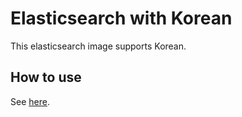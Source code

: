 # Elasticsearch with Korean

This elasticsearch image supports Korean.

## How to use

See [here](https://hub.docker.com/_/elasticsearch/).

